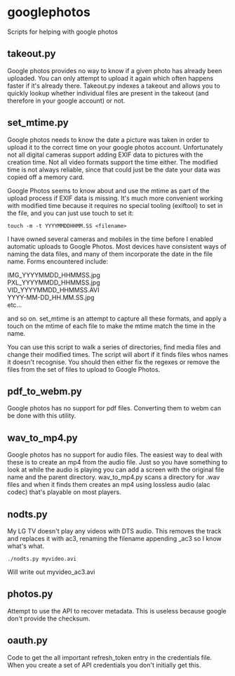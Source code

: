 # googlephotos
Scripts for helping with google photos

## takeout.py

Google photos provides no way to know if a given photo has already been
uploaded.  You can only attempt to upload it again which often happens
faster if it's already there.  Takeout.py indexes a takeout and allows you
to quickly lookup whether individual files are present in the takeout (and
therefore in your google account) or not.


## set_mtime.py

Google photos needs to know the date a picture was taken in order to upload it to the correct time on your google photos account.
Unfortunately not all digital cameras support adding EXIF data to pictures with the creation time.  Not all video formats support the time either.
The modified time is not always reliable, since that could just be the date your data was copied off a memory card.  

Google Photos seems to know about and use the mtime as part of the upload process if EXIF data is missing.  It's much more convenient working with 
modified time because it requires no special tooling (exiftool) to set in the file, and you can just use touch to set it:

`touch -m -t YYYYMMDDHHMM.SS <filename>`

I have owned several cameras and mobiles in the time before I enabled automatic uploads to Google Photos.  Most devices have consistent ways of 
naming the data files, and many of them incorporate the date in the file name.  Forms encountered include:

IMG_YYYYMMDD_HHMMSS.jpg  
PXL_YYYYMMDD_HHMMSS.jpg  
VID_YYYYMMDD_HHMMSS.AVI  
YYYY-MM-DD_HH.MM.SS.jpg  
etc...

and so on.  set_mtime is an attempt to capture all these formats, and apply a touch on the mtime of each file to make the mtime match the time
in the name.

You can use this script to walk a series of directories, find media files and change their modified times.  The script will abort if it finds files
whos names it doesn't recognise.  You should then either fix the regexes or remove the files from the set of files to upload to Google Photos.

## pdf_to_webm.py

Google photos has no support for pdf files.  Converting them to webm can be done with this utility.


## wav_to_mp4.py

Google photos has no support for audio files.  The easiest way to deal with these is to create an mp4 from the audio file.  Just so you have something
to look at while the audio is playing you can add a screen with the original file name and the parent directory.  wav_to_mp4.py scans a directory 
for .wav files and when it finds them creates an mp4 using lossless audio (alac codec) that's playable on most players.


## nodts.py

My LG TV doesn't play any videos with DTS audio.  This removes the track and replaces it with ac3, renaming the filename appending _ac3 so I 
know what's what.

`./nodts.py myvideo.avi`

Will write out myvideo_ac3.avi


## photos.py

Attempt to use the API to recover metadata.  This is useless because google don't provide the checksum.

## oauth.py

Code to get the all important refresh_token entry in the credentials file.  When you create a set of API credentials you don't initially get this.
